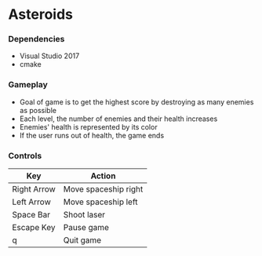 # Asteroids

### **Dependencies**
- Visual Studio 2017
- cmake

### **Gameplay**

- Goal of game is to get the highest score by destroying as many enemies as possible
- Each level, the number of enemies and their health increases
- Enemies' health is represented by its color
- If the user runs out of health, the game ends

### **Controls**

Key | Action
------------ | -------------
Right Arrow | Move spaceship right
Left Arrow | Move spaceship left
Space Bar | Shoot laser
Escape Key | Pause game
q | Quit game



